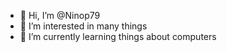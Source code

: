 - 👋 Hi, I’m @Ninop79
- 👀 I’m interested in many things
- 🌱 I’m currently learning things about computers

<!---
Ninop79/Ninop79 is a ✨ special ✨ repository because its `README.md` (this file) appears on your GitHub profile.
You can click the Preview link to take a look at your changes.
--->
